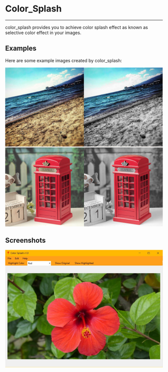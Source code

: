 # Color_Splash
------
color_splash provides you to achieve color splash effect as known as selective color effect in your images.

## Examples
Here are some example images created by color_splash:<br>

![](pics/sahil_ornek.jpg)
<br>
![](pics/telefon_ornek.jpg)

## Screenshots
![](pics/ss1.jpg)
